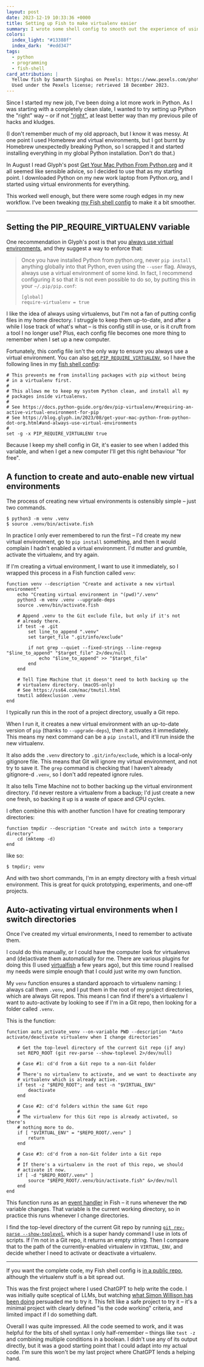 ```yaml
---
layout: post
date: 2023-12-19 10:33:36 +0000
title: Setting up Fish to make virtualenv easier
summary: I wrote some shell config to smooth out the experience of using virtual environments in Python.
colors:
  index_light: "#13388f"
  index_dark:  "#edd347"
tags:
  - python
  - programming
  - fish-shell
card_attribution: |
  Yellow fish by Samarth Singhai on Pexels: https://www.pexels.com/photo/yellow-fish-in-close-up-photography-1145274/
  Used under the Pexels license; retrieved 18 December 2023.
---
```


Since I started my new job, I've been doing a lot more work in Python.
As I was starting with a completely clean slate, I wanted to try setting up Python the "right" way – or if not ["right"][xkcd], at least better way than my previous pile of hacks and kludges.

(I don't remember much of my old approach, but I know it was messy.
At one point I used Homebrew and virtual environments, but I got burnt by Homebrew unexpectedly breaking Python, so I scrapped it and started installing everything in my global Python installation.
Don't do that.)

In August I read Glyph's post [Get Your Mac Python From Python.org][glyph] and it all seemed like sensible advice, so I decided to use that as my starting point.
I downloaded Python on my new work laptop from Python.org, and I started using virtual environments for everything.

This worked well enough, but there were some rough edges in my new workflow.
I've been tweaking [my Fish shell config][fish] to make it a bit smoother.

[xkcd]: https://xkcd.com/1987/
[glyph]: https://blog.glyph.im/2023/08/get-your-mac-python-from-python-dot-org.html
[fish]: https://github.com/alexwlchan/scripts

---

## Setting the PIP_REQUIRE_VIRTUALENV variable

One recommendation in Glyph's post is that you [always use virtual environments][always], and they suggest a way to enforce that:

<style>
  blockquote pre {
    border: none;
    background: none;
    padding: 0;
    margin-left:  0;
    margin-right: 0;
  }
</style>

> Once you have installed Python from python.org, never `pip install` anything globally into that Python, even using the `--user` flag. Always, always use a virtual environment of some kind. In fact, I recommend configuring it so that it is not even possible to do so, by putting this in your `~/.pip/pip.conf`:
>
> ```
> [global]
> require-virtualenv = true
> ```

I like the idea of always using virtualenvs, but I'm not a fan of putting config files in my home directory.
I struggle to keep them up-to-date, and after a while I lose track of what's what – is this config still in use, or is it cruft from a tool I no longer use?
Plus, each config file becomes one more thing to remember when I set up a new computer.

Fortunately, this config file isn't the only way to ensure you always use a virtual environment.
You can also [set `PIP_REQUIRE_VIRTUALENV`][envvar], so I have the following lines in my [fish shell config]:

```shell
# This prevents me from installing packages with pip without being
# in a virtualenv first.
#
# This allows me to keep my system Python clean, and install all my
# packages inside virtualenvs.
#
# See https://docs.python-guide.org/dev/pip-virtualenv/#requiring-an-active-virtual-environment-for-pip
# See https://blog.glyph.im/2023/08/get-your-mac-python-from-python-dot-org.html#and-always-use-virtual-environments
#
set -g -x PIP_REQUIRE_VIRTUALENV true
```

Because I keep my shell config in Git, it's easier to see when I added this variable, and when I get a new computer I'll get this right behaviour "for free".

[always]: https://blog.glyph.im/2023/08/get-your-mac-python-from-python-dot-org.html#and-always-use-virtual-environments
[envvar]: https://docs.python-guide.org/dev/pip-virtualenv/#requiring-an-active-virtual-environment-for-pip
[fish shell config]: https://github.com/alexwlchan/scripts/blob/767df24a19000ae4db09d387dda76a8812acc985/config.fish#L10-L18

## A function to create and auto-enable new virtual environments

The process of creating new virtual environments is ostensibly simple – just two commands.

```console
$ python3 -m venv .venv
$ source .venv/bin/activate.fish
```

In practice I only ever remembered to run the first – I'd create my new virtual environment, go to `pip install` something, and then it would complain I hadn't enabled a virtual environment.
I'd mutter and grumble, activate the virtualenv, and try again.

If I'm creating a virtual environment, I want to use it immediately, so I wrapped this process in a Fish function called `venv`:

```shell
function venv --description "Create and activate a new virtual environment"
    echo "Creating virtual environment in "(pwd)"/.venv"
    python3 -m venv .venv --upgrade-deps
    source .venv/bin/activate.fish

    # Append .venv to the Git exclude file, but only if it's not
    # already there.
    if test -e .git
        set line_to_append ".venv"
        set target_file ".git/info/exclude"

        if not grep --quiet --fixed-strings --line-regexp "$line_to_append" "$target_file" 2>/dev/null
            echo "$line_to_append" >> "$target_file"
        end
    end

    # Tell Time Machine that it doesn't need to both backing up the
    # virtualenv directory. (macOS-only)
    # See https://ss64.com/mac/tmutil.html
    tmutil addexclusion .venv
end
```

I typically run this in the root of a project directory, usually a Git repo.

When I run it, it creates a new virtual environment with an up-to-date version of `pip` (thanks to `--upgrade-deps`), then it activates it immediately.
This means my next command can be a `pip install`, and it'll run inside the new virtualenv.

It also adds the `.venv` directory to `.git/info/exclude`, which is a local-only gitignore file.
This means that Git will ignore my virtual environment, and not try to save it.
The `grep` command is checking that I haven't already gitignore-d `.venv`, so I don't add repeated ignore rules.

It also tells Time Machine not to bother backing up the virtual environment directory.
I'd never restore a virtualenv from a backup; I'd just create a new one fresh, so backing it up is a waste of space and CPU cycles.

I often combine this with another function I have for creating temporary directories:

```shell
function tmpdir --description "Create and switch into a temporary directory"
    cd (mktemp -d)
end
```

like so:

```console
$ tmpdir; venv
```

And with two short commands, I'm in an empty directory with a fresh virtual environment.
This is great for quick prototyping, experiments, and one-off projects.

## Auto-activating virtual environments when I switch directories

Once I've created my virtual environments, I need to remember to activate them.

I could do this manually, or I could have the computer look for virtualenvs and (de)activate them automatically for me.
There are various plugins for doing this (I used [virtualfish] a few years ago), but this time round I realised my needs were simple enough that I could just write my own function.

My `venv` function ensures a standard approach to virtualenv naming: I always call them `.venv`, and I put them in the root of my project directories, which are always Git repos.
This means I can find if there's a virtualenv I want to auto-activate by looking to see if I'm in a Git repo, then looking for a folder called `.venv`.

This is the function:

```shell
function auto_activate_venv --on-variable PWD --description "Auto activate/deactivate virtualenv when I change directories"

    # Get the top-level directory of the current Git repo (if any)
    set REPO_ROOT (git rev-parse --show-toplevel 2>/dev/null)

    # Case #1: cd'd from a Git repo to a non-Git folder
    #
    # There's no virtualenv to activate, and we want to deactivate any
    # virtualenv which is already active.
    if test -z "$REPO_ROOT"; and test -n "$VIRTUAL_ENV"
        deactivate
    end

    # Case #2: cd'd folders within the same Git repo
    #
    # The virtualenv for this Git repo is already activated, so there's
    # nothing more to do.
    if [ "$VIRTUAL_ENV" = "$REPO_ROOT/.venv" ]
        return
    end

    # Case #3: cd'd from a non-Git folder into a Git repo
    #
    # If there's a virtualenv in the root of this repo, we should
    # activate it now.
    if [ -d "$REPO_ROOT/.venv" ]
        source "$REPO_ROOT/.venv/bin/activate.fish" &>/dev/null
    end
end
```

This function runs as an [event handler] in Fish – it runs whenever the `PWD` variable changes.
That variable is the current working directory, so in practice this runs whenever I change directories.

I find the top-level directory of the current Git repo by running [`git rev-parse --show-toplevel`][top_level], which is a super handy command I use in lots of scripts.
If I'm not in a Git repo, it returns an empty string.
Then I compare that to the path of the currently-enabled virtualenv in `VIRTUAL_ENV`, and decide whether I need to activate or deactivate a virtualenv.

[virtualfish]: https://virtualfish.readthedocs.io/en/latest/plugins.html#auto-activation-auto-activation
[event handler]: https://fishshell.com/docs/current/language.html#event
[top_level]: https://git-scm.com/docs/git-rev-parse

---

If you want the complete code, my Fish shell config is [in a public repo][repo], although the virtualenv stuff is a bit spread out.

This was the first project where I used ChatGPT to help write the code.
I was initially quite sceptical of LLMs, but watching [what Simon Willison has been doing][simon] persuaded me to try it.
This felt like a safe project to try it – it's a minimal project with clearly defined "is the code working" criteria, and limited impact if I do something daft.

Overall I was quite impressed.
All the code seemed to work, and it was helpful for the bits of shell syntax I only half-remember – things like `test -z` and combining multiple conditions in a boolean.
I didn't use any of its output directly, but it was a good starting point that I could adapt into my actual code.
I'm sure this won't be my last project where ChatGPT lends a helping hand.

[repo]: https://github.com/alexwlchan/scripts
[simon]: https://simonwillison.net/2023/Mar/27/ai-enhanced-development/
